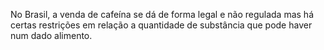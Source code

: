 No Brasil, a venda de cafeína se dá de forma legal e não regulada mas há certas restrições em relação a quantidade de substância que pode haver num dado alimento.